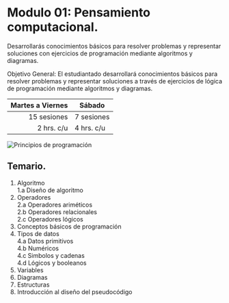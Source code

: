 # Modulo 01: Pensamiento computacional.

Desarrollarás conocimientos básicos para resolver problemas y representar soluciones con ejercicios de programación mediante algoritmos y diagramas.

Objetivo General: El estudiantado desarrollará conocimientos básicos para resolver problemas y representar soluciones a través de ejercicios de lógica de programación mediante algoritmos y diagramas.

| Martes a Viernes | Sábado |
|-----:|---------------|
|15 sesiones|7 sesiones|
| 2 hrs. c/u|4 hrs. c/u|

![Principios de programación](https://conceptoabc.com/wp-content/uploads/2020/03/tecnolopedia-portada-pseudocodigo-e1595915240667.jpg)

## Temario.

1. Algoritmo
  <br>1.a Diseño de algoritmo<br/>
2. Operadores
  <br>2.a Operadores ariméticos<br/>
   2.b Operadores relacionales
  <br>2.c Operadores lógicos
3. Conceptos básicos de programación
4. Tipos de datos
  <br>4.a Datos primitivos
  <br>4.b Numéricos
  <br>4.c Simbolos y cadenas
  <br>4.d Lógicos y booleanos
5. Variables
6. Diagramas
7. Estructuras
8. Introducción al diseño del pseudocódigo

